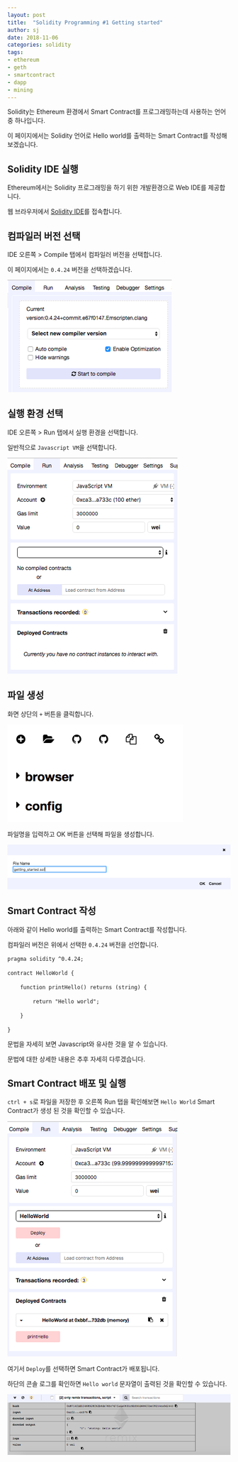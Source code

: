 ```yaml
---
layout: post
title:  "Solidity Programming #1 Getting started"
author: sj
date: 2018-11-06
categories: solidity
tags:
- ethereum
- geth
- smartcontract
- dapp
- mining
---
```


Solidity는 Ethereum 환경에서 Smart Contract를 프로그래밍하는데 사용하는 언어 중 하나입니다.

이 페이지에서는 Solidity 언어로 Hello world를 출력하는 Smart Contract를 작성해보겠습니다.

## Solidity IDE 실행

Ethereum에서는 Solidity 프로그래밍을 하기 위한 개발환경으로 Web IDE를 제공합니다.

웹 브라우저에서 [Solidity IDE](http://remix.ethereum.org)를 접속합니다.

## 컴파일러 버전 선택

IDE 오른쪽 > Compile 탭에서 컴파일러 버전을 선택합니다.

이 페이지에서는 `0.4.24` 버전을 선택하겠습니다.

![](/assets/images/solidity/select-compiler-version.png)

## 실행 환경 선택

IDE 오른쪽 > Run 탭에서 실행 환경을 선택합니다.

일반적으로 `Javascript VM`을 선택합니다.

![](/assets/images/solidity/select-running-environment.png)

## 파일 생성

화면 상단의 `+` 버튼을 클릭합니다.

![](/assets/images/solidity/create-file1.png)

파일명을 입력하고 OK 버튼을 선택해 파일을 생성합니다.

![](/assets/images/solidity/create-file2.png)

## Smart Contract 작성

아래와 같이 Hello world를 출력하는 Smart Contract를 작성합니다.

컴파일러 버전은 위에서 선택한 `0.4.24` 버전을 선언합니다.

```
pragma solidity ^0.4.24;

contract HelloWorld {

    function printHello() returns (string) {

        return "Hello world";

    }

}
```

문법을 자세히 보면 Javascript와 유사한 것을 알 수 있습니다.

문법에 대한 상세한 내용은 추후 자세히 다루겠습니다.

## Smart Contract 배포 및 실행

`ctrl + s`로 파일을 저장한 후 오른쪽 Run 탭을 확인해보면 `Hello World` Smart Contract가 생성
된 것을 확인할 수 있습니다.

![](/assets/images/solidity/deploy-smart-contract.png)

여기서 `Deploy`를 선택하면 Smart Contract가 배포됩니다.

하단의 콘솔 로그를 확인하면 `Hello world` 문자열이 출력된 것을 확인할 수 있습니다.

![](/assets/images/solidity/console-log.png)
